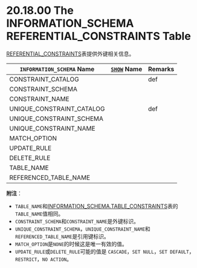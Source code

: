 # 20.18.00 The INFORMATION_SCHEMA REFERENTIAL_CONSTRAINTS Table

[REFERENTIAL_CONSTRAINTS]()表提供外键相关信息。

<table>
<thead>
<tr>
	<th scope="col"><code class="literal">INFORMATION_SCHEMA</code> Name</th>
	<th scope="col"><a class="link" href="show.html" title="13.7.5. SHOW Syntax"><code class="literal">SHOW</code></a> Name</th>
	<th scope="col">Remarks</th>
</tr>
</thead>

<tbody>
<tr>
	<td scope="row">CONSTRAINT_CATALOG</td>
	<td> </td>
	<td>def</td>
</tr>

<tr>
	<td scope="row">CONSTRAINT_SCHEMA</td>
	<td> </td>
	<td> </td>
</tr>

<tr>
	<td scope="row">CONSTRAINT_NAME</td>
	<td> </td>
	<td> </td>
</tr>

<tr>
	<td scope="row">UNIQUE_CONSTRAINT_CATALOG</td>
	<td> </td>
	<td>def</td>
</tr>

<tr>
	<td scope="row">UNIQUE_CONSTRAINT_SCHEMA</td>
	<td> </td>
	<td> </td>
</tr>

<tr>
	<td scope="row">UNIQUE_CONSTRAINT_NAME</td>
	<td> </td>
	<td> </td>
</tr>

<tr>
	<td scope="row">MATCH_OPTION</td>
	<td> </td>
	<td> </td>
</tr>

<tr>
	<td scope="row">UPDATE_RULE</td>
	<td> </td>
	<td> </td>
</tr>

<tr>
	<td scope="row">DELETE_RULE</td>
	<td> </td>
	<td> </td>
</tr>

<tr>
	<td scope="row">TABLE_NAME</td>
	<td> </td>
	<td> </td>
</tr>

<tr>
	<td scope="row">REFERENCED_TABLE_NAME</td>
	<td> </td>
	<td> </td>
</tr>
</tbody>
</table>

**附注**：

- `TABLE_NAME`和[INFORMATION_SCHEMA.TABLE_CONSTRAINTS]()表的`TABLE_NAME`值相同。
- `CONSTRAINT_SCHEMA`和`CONSTRAINT_NAME`是外键标识。
- `UNIQUE_CONSTRAINT_SCHEMA`，`UNIQUE_CONSTRAINT_NAME`和`REFERENCED_TABLE_NAME`是引用键标识。
- `MATCH_OPTION`是`NONE`的时候这是唯一有效的值。
- `UPDATE_RULE`或`DELETE_RULE`可能的值是 `CASCADE`，`SET NULL`，`SET DEFAULT`，`RESTRICT`，`NO ACTION`。